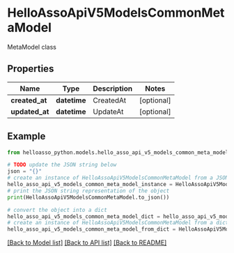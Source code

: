 # HelloAssoApiV5ModelsCommonMetaModel

MetaModel class

## Properties

Name | Type | Description | Notes
------------ | ------------- | ------------- | -------------
**created_at** | **datetime** | CreatedAt | [optional] 
**updated_at** | **datetime** | UpdateAt | [optional] 

## Example

```python
from helloasso_python.models.hello_asso_api_v5_models_common_meta_model import HelloAssoApiV5ModelsCommonMetaModel

# TODO update the JSON string below
json = "{}"
# create an instance of HelloAssoApiV5ModelsCommonMetaModel from a JSON string
hello_asso_api_v5_models_common_meta_model_instance = HelloAssoApiV5ModelsCommonMetaModel.from_json(json)
# print the JSON string representation of the object
print(HelloAssoApiV5ModelsCommonMetaModel.to_json())

# convert the object into a dict
hello_asso_api_v5_models_common_meta_model_dict = hello_asso_api_v5_models_common_meta_model_instance.to_dict()
# create an instance of HelloAssoApiV5ModelsCommonMetaModel from a dict
hello_asso_api_v5_models_common_meta_model_from_dict = HelloAssoApiV5ModelsCommonMetaModel.from_dict(hello_asso_api_v5_models_common_meta_model_dict)
```
[[Back to Model list]](../README.md#documentation-for-models) [[Back to API list]](../README.md#documentation-for-api-endpoints) [[Back to README]](../README.md)


